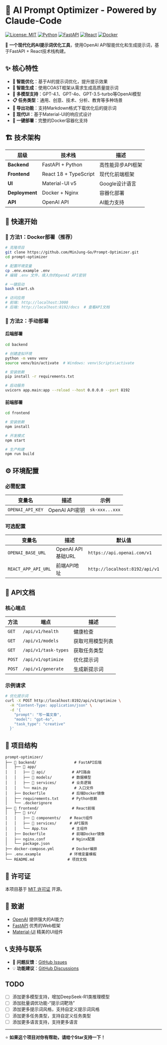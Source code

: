 # 🚀 AI Prompt Optimizer - Powered by Claude-Code

[![License: MIT](https://img.shields.io/badge/License-MIT-yellow.svg)](https://opensource.org/licenses/MIT)
[![Python](https://img.shields.io/badge/Python-3.8+-blue.svg)](https://www.python.org/downloads/)
[![FastAPI](https://img.shields.io/badge/FastAPI-0.104+-green.svg)](https://fastapi.tiangolo.com/)
[![React](https://img.shields.io/badge/React-18+-61DAFB.svg)](https://react.dev/)
[![Docker](https://img.shields.io/badge/Docker-Ready-blue.svg)](https://www.docker.com/)

🎯 **一个现代化的AI提示词优化工具**，使用OpenAI API智能优化和生成提示词，基于FastAPI + React技术栈构建。

## ✨ 核心特性

- **🔧 智能优化**：基于AI的提示词优化，提升提示效果
- **🎨 智能生成**：使用COAST框架从需求生成高质量提示词
- **🤖 多模型支持**：GPT-4.1、GPT-4o、GPT-3.5-turbo等OpenAI模型
- **📋 任务类型**：通用、创意、技术、分析、教育等多种场景
- **💾 导出功能**：支持Markdown格式下载优化后的提示词
- **🎨 现代UI**：基于Material-UI的响应式设计
- **🐳 一键部署**：完整的Docker容器化支持

## 🏗️ 技术架构

| 层级 | 技术栈 | 描述 |
|---|---|---|
| **Backend** | FastAPI + Python | 高性能异步API框架 |
| **Frontend** | React 18 + TypeScript | 现代化前端框架 |
| **UI** | Material-UI v5 | Google设计语言 |
| **Deployment** | Docker + Nginx | 容器化部署 |
| **API** | OpenAI API | AI能力支持 |

## 🚦 快速开始

### 🐳 方法1：Docker部署（推荐）

```bash
# 克隆项目
git clone https://github.com/MinJung-Go/Prompt-Optimizer.git
cd prompt-optimizer

# 配置环境变量
cp .env.example .env
# 编辑 .env 文件，填入你的OpenAI API密钥

# 一键启动
bash start.sh

# 访问应用
# 前端: http://localhost:3000
# 后端: http://localhost:8192/docs  # 查看API文档
```

### 🔧 方法2：手动部署

#### 后端部署
```bash
cd backend

# 创建虚拟环境
python -m venv venv
source venv/bin/activate  # Windows: venv\Scripts\activate

# 安装依赖
pip install -r requirements.txt

# 启动服务
uvicorn app.main:app --reload --host 0.0.0.0 --port 8192
```

#### 前端部署
```bash
cd frontend

# 安装依赖
npm install

# 开发模式
npm start

# 生产构建
npm run build
```

## ⚙️ 环境配置

### 必需配置
| 变量名 | 描述 | 示例 |
|---|---|---|
| `OPENAI_API_KEY` | OpenAI API密钥 | `sk-xxx...xxx` |

### 可选配置
| 变量名 | 描述 | 默认值 |
|---|---|---|
| `OPENAI_BASE_URL` | OpenAI API基础URL | `https://api.openai.com/v1` |
| `REACT_APP_API_URL` | 前端API地址 | `http://localhost:8192/api/v1` |

## 🔌 API文档

### 核心端点
| 方法 | 端点 | 描述 |
|---|---|---|
| `GET` | `/api/v1/health` | 健康检查 |
| `GET` | `/api/v1/models` | 获取可用模型列表 |
| `GET` | `/api/v1/task-types` | 获取任务类型 |
| `POST` | `/api/v1/optimize` | 优化提示词 |
| `POST` | `/api/v1/generate` | 生成新提示词 |

### 示例请求
```bash
# 优化提示词
curl -X POST http://localhost:8192/api/v1/optimize \
  -H "Content-Type: application/json" \
  -d '{
    "prompt": "写一篇文章",
    "model": "gpt-4o",
    "task_type": "creative"
  }'
```

## 📁 项目结构

```
prompt-optimizer/
├── 📁 backend/                 # FastAPI后端
│   ├── 📁 app/
│   │   ├── 📁 api/            # API路由
│   │   ├── 📁 models/         # 数据模型
│   │   ├── 📁 services/       # 业务逻辑
│   │   └── main.py            # 入口文件
│   ├── Dockerfile            # 后端Docker镜像
│   ├── requirements.txt      # Python依赖
│   └── .dockerignore
├── 📁 frontend/               # React前端
│   ├── 📁 src/
│   │   ├── 📁 components/    # React组件
│   │   ├── 📁 services/      # API服务
│   │   └── App.tsx           # 主组件
│   ├── Dockerfile            # 前端Docker镜像
│   ├── nginx.conf            # Nginx配置
│   └── package.json
├── docker-compose.yml        # Docker编排
├── .env.example             # 环境变量模板
└── README.md               # 项目文档
```

## 📄 许可证

本项目基于 [MIT 许可证](LICENSE) 开源。

## 🙏 致谢

- [OpenAI](https://openai.com/) 提供强大的AI能力
- [FastAPI](https://fastapi.tiangolo.com/) 优秀的Web框架
- [Material-UI](https://mui.com/) 精美的UI组件

## 📞 支持与联系

- 🐛 **问题反馈**：[GitHub Issues](https://github.com/MinJung-Go/Prompt-Optimizer/issues)
- 💡 **功能建议**：[GitHub Discussions](https://github.com/MinJung-Go/Prompt-Optimizer/discussions)

## TODO
- [ ] 添加更多模型支持，增加DeepSeek-R1类推理模型
- [ ] 添加批量调优功能-“提示词靶场”
- [ ] 添加更多提示词风格，支持自定义提示词风格
- [ ] 添加更多任务类型，支持自定义任务类型
- [ ] 添加更多语言支持，支持更多语言

---

⭐ **如果这个项目对你有帮助，请给个Star支持一下！**
